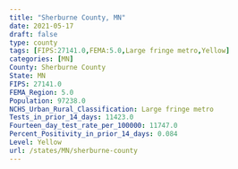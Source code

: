 ```yaml
---
title: "Sherburne County, MN"
date: 2021-05-17
draft: false
type: county
tags: [FIPS:27141.0,FEMA:5.0,Large fringe metro,Yellow]
categories: [MN]
County: Sherburne County
State: MN
FIPS: 27141.0
FEMA_Region: 5.0
Population: 97238.0
NCHS_Urban_Rural_Classification: Large fringe metro
Tests_in_prior_14_days: 11423.0
Fourteen_day_test_rate_per_100000: 11747.0
Percent_Positivity_in_prior_14_days: 0.084
Level: Yellow
url: /states/MN/sherburne-county
---
```



